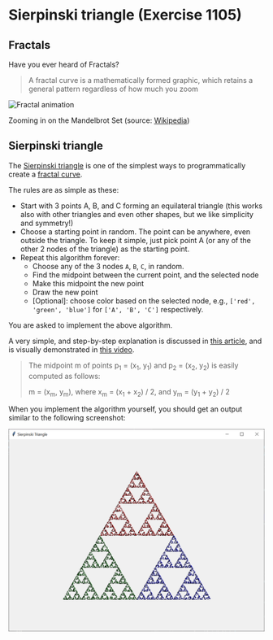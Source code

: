 # Sierpinski triangle (Exercise 1105)

## Fractals

Have you ever heard of Fractals?

> A fractal curve is a mathematically formed graphic, which retains a general pattern regardless of how much you zoom

![Fractal animation](https://upload.wikimedia.org/wikipedia/commons/a/a4/Mandelbrot_sequence_new.gif)

Zooming in on the Mandelbrot Set (source:
[Wikipedia](https://en.wikipedia.org/wiki/Fractal_curve#/media/File:Mandelbrot_sequence_new.gif))

## Sierpinski triangle

The [Sierpinski triangle](https://en.wikipedia.org/wiki/Sierpi%C5%84ski_triangle) is one of the simplest
ways to programmatically create a [fractal curve](https://en.wikipedia.org/wiki/Fractal_curve).

The rules are as simple as these:
- Start with 3 points A, B, and C forming an equilateral triangle (this works also with other triangles and even other
shapes, but we like simplicity and symmetry!)
- Choose a starting point in random. The point can be anywhere, even outside the triangle. To keep it simple, just
pick point A (or any of the other 2 nodes of the triangle) as the starting point.
- Repeat this algorithm forever:
  - Choose any of the 3 nodes ``A``, ``B``, ``C``, in random.
  - Find the midpoint between the current point, and the selected node
  - Make this midpoint the new point
  - Draw the new point
  - [Optional]: choose color based on the selected node, e.g., ``['red', 'green', 'blue']`` for ``['A', 'B', 'C']``
  respectively.

You are asked to implement the above algorithm.

A very simple, and step-by-step explanation is discussed in
[this article](https://beltoforion.de/en/recreational_mathematics/chaos_game.php),
and is visually demonstrated in [this video](https://www.youtube.com/watch?v=kbKtFN71Lfs).

> The midpoint m of points p<sub>1</sub> = (x<sub>1</sub>, y<sub>1</sub>) and p<sub>2</sub> = (x<sub>2</sub>, y<sub>2</sub>)
> is easily computed as follows:
> 
> m = (x<sub>m</sub>, y<sub>m</sub>), where x<sub>m</sub> = (x<sub>1</sub> + x<sub>2</sub>) / 2, and
> y<sub>m</sub> = (y<sub>1</sub> + y<sub>2</sub>) / 2

When you implement the algorithm yourself, you should get an output similar to the following screenshot:

![Sierpinski triangle](sierpinski-triangle.png)

